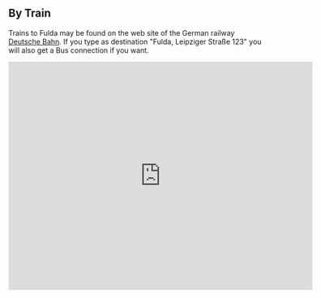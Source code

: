 
## By Train

Trains to Fulda may be found on the web site of the German railway [Deutsche Bahn](https://www.bahn.de/i/view/GBR/en/index.shtml).
If you type as destination "Fulda, Leipziger Straße 123" you will also get a Bus connection if you want.

<iframe src="https://www.google.com/maps/embed?pb=!1m28!1m12!1m3!1d14010.472275924321!2d9.673151880535167!3d50.55991647953226!2m3!1f0!2f0!3f0!3m2!1i1024!2i768!4f13.1!4m13!3e2!4m5!1s0x47a3369b09de9c6f%3A0x88c508c127032d96!2sFulda!3m2!1d50.5545483!2d9.6837279!4m5!1s0x47a33686ceb632ef%3A0x4e179a029fba2abe!2sHochschule+Fulda%2C+Leipziger+Stra%C3%9Fe+123%2C+36037+Fulda!3m2!1d50.564798599999996!2d9.685041499999999!5e0!3m2!1sen!2sde!4v1441303729137" width="600" height="450" frameborder="0" style="border:0" allowfullscreen></iframe>

<script src="https://anreiseservice.specials-bahn.de/embed/4ff3c7e1-7851.js" type="text/javascript"></script>
